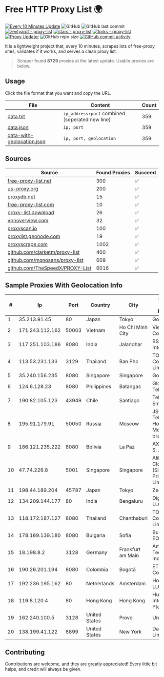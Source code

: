
# Free HTTP Proxy List 🌍

[![Every 10 Minutes Update](https://github.com/mertguvencli/http-proxy-list/actions/workflows/main.yml/badge.svg?branch=main)](https://github.com/mertguvencli/http-proxy-list/actions/workflows/main.yml)
![GitHub](https://img.shields.io/github/license/mertguvencli/http-proxy-list)
![GitHub last commit](https://img.shields.io/github/last-commit/mertguvencli/http-proxy-list)
[![zevtyardt - proxy-list](https://img.shields.io/static/v1?label=zevtyardt&message=proxy-list&color=blue&logo=github)](https://github.com/zevtyardt/proxy-list "Go to GitHub repo")
[![stars - proxy-list](https://img.shields.io/github/stars/zevtyardt/proxy-list?style=social)](https://github.com/zevtyardt/proxy-list)
[![forks - proxy-list](https://img.shields.io/github/forks/zevtyardt/proxy-list?style=social)](https://github.com/zevtyardt/proxy-list)
[![Proxy Updater](https://github.com/zevtyardt/proxy-list/workflows/Proxy%20Updater/badge.svg)](https://github.com/zevtyardt/proxy-list/actions?query=workflow:"Proxy+Updater")
![GitHub repo size](https://img.shields.io/github/repo-size/zevtyardt/proxy-list)
[![GitHub commit activity](https://img.shields.io/github/commit-activity/m/zevtyardt/proxy-list?logo=commits)](https://github.com/zevtyardt/proxy-list/commits/main)

It is a lightweight project that, every 10 minutes, scrapes lots of free-proxy sites, validates if it works, and serves a clean proxy list.

> Scraper found **8729** proxies at the latest update. Usable proxies are below.

## Usage

Click the file format that you want and copy the URL.

|File|Content|Count|
|----|-------|-----|
|[data.txt](https://raw.githubusercontent.com/mertguvencli/http-proxy-list/main/proxy-list/data.txt)|`ip_address:port` combined (seperated new line)|359|
|[data.json](https://raw.githubusercontent.com/mertguvencli/http-proxy-list/main/proxy-list/data.json)|`ip, port`|359|
|[data-with-geolocation.json](https://raw.githubusercontent.com/mertguvencli/http-proxy-list/main/proxy-list/data-with-geolocation.json)|`ip, port, geolocation`|359|

## Sources

|Source|Found Proxies|Succeed|
|------|-------------|-------|
|[free-proxy-list.net](https://free-proxy-list.net)|300|✅|
|[us-proxy.org](https://www.us-proxy.org)|200|✅|
|[proxydb.net](http://proxydb.net)|15|✅|
|[free-proxy-list.com](https://free-proxy-list.com/?page=&port=&type%5B%5D=http&type%5B%5D=https&up_time=0&search=Search)|10|✅|
|[proxy-list.download](https://www.proxy-list.download/HTTP)|26|✅|
|[vpnoverview.com](https://vpnoverview.com/privacy/anonymous-browsing/free-proxy-servers)|32|✅|
|[proxyscan.io](https://www.proxyscan.io)|100|✅|
|[proxylist.geonode.com](https://proxylist.geonode.com/api/proxy-list?limit=300&page=1&sort_by=lastChecked&sort_type=desc&protocols=http,https)|19|✅|
|[proxyscrape.com](https://api.proxyscrape.com/v2/?request=displayproxies&protocol=http&timeout=10000&country=all&ssl=all&anonymity=all)|1002|✅|
|[github.com/clarketm/proxy-list](https://raw.githubusercontent.com/clarketm/proxy-list/master/proxy-list-raw.txt)|400|✅|
|[github.com/monosans/proxy-list](https://raw.githubusercontent.com/monosans/proxy-list/main/proxies/http.txt)|609|✅|
|[github.com/TheSpeedX/PROXY-List](https://raw.githubusercontent.com/TheSpeedX/PROXY-List/master/http.txt)|6016|✅|


## Sample Proxies With Geolocation Info

|#|Ip|Port|Country|City|Internet Service Provider|
|-|--|----|-------|----|-------------------------|
|1|35.213.91.45|80|Japan|Tokyo|Google LLC|
|2|171.243.112.162|50003|Vietnam|Ho Chi Minh City|Viettel Corporation|
|3|117.251.103.186|8080|India|Jalandhar|BSNL Internet|
|4|113.53.231.133|3129|Thailand|Ban Pho|TOT Public Company Limited|
|5|35.240.156.235|8080|Singapore|Singapore|Google LLC|
|6|124.6.128.23|8080|Philippines|Batangas|Globe Telecom|
|7|190.82.105.123|43949|Chile|Santiago|Telefonica Empresas|
|8|195.91.179.91|50050|Russia|Moscow|JSC "ER-Telecom Holding" Moscow branch|
|9|186.121.235.222|8080|Bolivia|La Paz|AXS Bolivia S. A.|
|10|47.74.226.8|5001|Singapore|Singapore|Alibaba Cloud (Singapore) Private Limited|
|11|198.44.189.204|45787|Japan|Tokyo|Zenlayer Inc|
|12|134.209.144.177|80|India|Bengaluru|DigitalOcean, LLC|
|13|118.172.187.127|8080|Thailand|Chanthaburi|TOT Public Company Limited|
|14|178.169.139.180|8080|Bulgaria|Sofia|Bulsatcom EOOD|
|15|18.198.8.2|3128|Germany|Frankfurt am Main|Amazon Technologies Inc.|
|16|190.26.201.194|8080|Colombia|Bogotá|ETB - Colombia|
|17|192.236.195.162|80|Netherlands|Amsterdam|Hostwinds LLC.|
|18|119.8.120.4|80|Hong Kong|Hong Kong|Huawei International Pte. LTD|
|19|162.240.100.5|3128|United States|Provo|Unified Layer|
|20|138.199.41.122|8899|United States|New York|Datacamp Limited|



## Contributing

Contributions are welcome, and they are greatly appreciated! Every
little bit helps, and credit will always be given.

